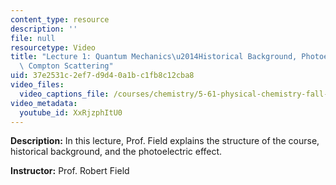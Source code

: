```yaml
---
content_type: resource
description: ''
file: null
resourcetype: Video
title: "Lecture 1: Quantum Mechanics\u2014Historical Background, Photoelectric Effect,\
  \ Compton Scattering"
uid: 37e2531c-2ef7-d9d4-0a1b-c1fb8c12cba8
video_files:
  video_captions_file: /courses/chemistry/5-61-physical-chemistry-fall-2017/lecture-videos/quantum-mechanics2014historical-background-photoelectric-effect-compton-scattering/XxRjzphItU0.vtt
video_metadata:
  youtube_id: XxRjzphItU0
---
```


**Description:** In this lecture, Prof. Field explains the structure of the course, historical background, and the photoelectric effect.

**Instructor:** Prof. Robert Field